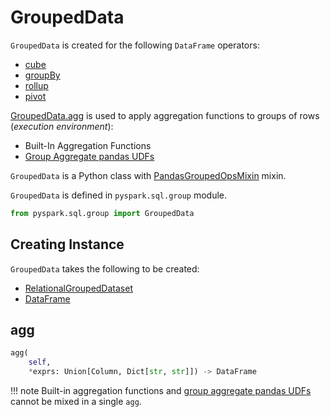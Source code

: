 # GroupedData

`GroupedData` is created for the following `DataFrame` operators:

* [cube](DataFrame.md#cube)
* [groupBy](DataFrame.md#groupBy)
* [rollup](DataFrame.md#rollup)
* [pivot](DataFrame.md#pivot)

[GroupedData.agg](#agg) is used to apply aggregation functions to groups of rows (_execution environment_):

* Built-In Aggregation Functions
* [Group Aggregate pandas UDFs](../pandas-udfs/index.md#group-aggregate)

`GroupedData` is a Python class with [PandasGroupedOpsMixin](PandasGroupedOpsMixin.md) mixin.

`GroupedData` is defined in `pyspark.sql.group` module.

```py
from pyspark.sql.group import GroupedData
```

## Creating Instance

`GroupedData` takes the following to be created:

* <span id="jgd"> [RelationalGroupedDataset](RelationalGroupedDataset.md)
* <span id="df"> [DataFrame](DataFrame.md)

## agg

```py
agg(
    self,
    *exprs: Union[Column, Dict[str, str]]) -> DataFrame
```

!!! note
    Built-in aggregation functions and [group aggregate pandas UDFs](../pandas-udfs/index.md#group-aggregate) cannot be mixed in a single `agg`.
